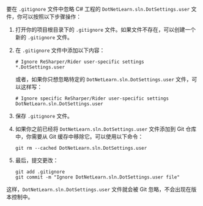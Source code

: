 要在 `.gitignore` 文件中忽略 C# 工程的 `DotNetLearn.sln.DotSettings.user` 文件，你可以按照以下步骤操作：

1. 打开你的项目根目录下的 `.gitignore` 文件。如果文件不存在，可以创建一个新的 `.gitignore` 文件。

2. 在 `.gitignore` 文件中添加以下内容：

   

   ```
   # Ignore ReSharper/Rider user-specific settings
   *.DotSettings.user
   ```

   或者，如果你只想忽略特定的 `DotNetLearn.sln.DotSettings.user` 文件，可以这样写：

   

   ```
   # Ignore specific ReSharper/Rider user-specific settings
   DotNetLearn.sln.DotSettings.user
   ```

3. 保存 `.gitignore` 文件。

4. 如果你之前已经将 `DotNetLearn.sln.DotSettings.user` 文件添加到 Git 仓库中，你需要从 Git 缓存中移除它。可以使用以下命令：

   ```
   git rm --cached DotNetLearn.sln.DotSettings.user
   ```

5. 最后，提交更改：

   ```
   git add .gitignore
   git commit -m "Ignore DotNetLearn.sln.DotSettings.user file"
   ```

这样，`DotNetLearn.sln.DotSettings.user` 文件就会被 Git 忽略，不会出现在版本控制中。
